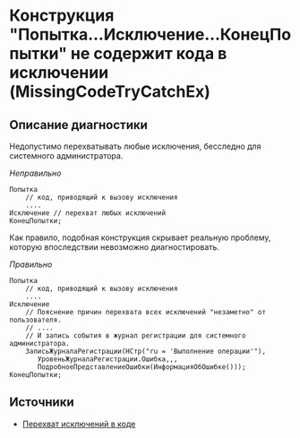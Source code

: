 # Конструкция "Попытка...Исключение...КонецПопытки" не содержит кода в исключении (MissingCodeTryCatchEx)

<!-- Блоки выше заполняются автоматически, не трогать -->
## Описание диагностики

Недопустимо перехватывать любые исключения, бесследно для системного администратора.

*Неправильно*

```bsl
Попытка 
    // код, приводящий к вызову исключения
    ....
Исключение // перехват любых исключений
КонецПопытки;

```

Как правило, подобная конструкция скрывает реальную проблему, которую впоследствии невозможно диагностировать. 

*Правильно*

```bsl
Попытка 
    // код, приводящий к вызову исключения
    ....
Исключение
    // Пояснение причин перехвата всех исключений "незаметно" от пользователя.
    // ....
    // И запись события в журнал регистрации для системного администратора.
    ЗаписьЖурналаРегистрации(НСтр("ru = 'Выполнение операции'"),
       УровеньЖурналаРегистрации.Ошибка,,,
       ПодробноеПредставлениеОшибки(ИнформацияОбОшибке()));
КонецПопытки;
```

## Источники

* [Перехват исключений в коде](https://its.1c.ru/db/v8std#content:499:hdoc)
